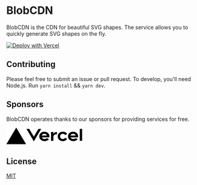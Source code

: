 # BlobCDN

BlobCDN is the CDN for beautiful SVG shapes. The service allows you to quickly generate SVG shapes on the fly.

[![Deploy with Vercel](https://vercel.com/button)](https://vercel.com/new/clone?repository-url=https%3A%2F%2Fgithub.com%2Ffransallen%2Fblobcdn)

## Contributing

Please feel free to submit an issue or pull request. To develop, you'll need Node.js. Run `yarn install` && `yarn dev`.

## Sponsors

BlobCDN operates thanks to our sponsors for providing services for free.

<a href="https://vercel.com/?utm_source=upsetdev&utm_campaign=oss">
  <img width="200px" style="background:white" src="./public/vercel.svg" alt="Vercel" />
</a>

## License

[MIT](https://github.com/fransallen/blobcdn/blob/main/LICENSE)
